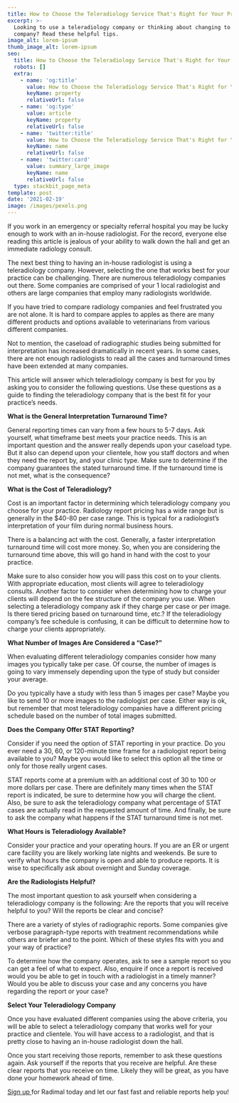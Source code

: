 ```yaml
---
title: How to Choose the Teleradiology Service That's Right for Your Practice
excerpt: >-
  Looking to use a teleradiology company or thinking about changing to a new
  company? Read these helpful tips.
image_alt: lorem-ipsum
thumb_image_alt: lorem-ipsum
seo:
  title: How to Choose the Teleradiology Service That's Right for Your Practice
  robots: []
  extra:
    - name: 'og:title'
      value: How to Choose the Teleradiology Service That's Right for Your Practice
      keyName: property
      relativeUrl: false
    - name: 'og:type'
      value: article
      keyName: property
      relativeUrl: false
    - name: 'twitter:title'
      value: How to Choose the Teleradiology Service That's Right for Your Practice
      keyName: name
      relativeUrl: false
    - name: 'twitter:card'
      value: summary_large_image
      keyName: name
      relativeUrl: false
  type: stackbit_page_meta
template: post
date: '2021-02-19'
image: /images/pexels.png
---
```

If you work in an emergency or specialty referral hospital you may be lucky enough to work with an in-house radiologist. For the record, everyone else reading this article is jealous of your ability to walk down the hall and get an immediate radiology consult.

The next best thing to having an in-house radiologist is using a teleradiology company. However, selecting the one that works best for your practice can be challenging. There are numerous teleradiology companies out there. Some companies are comprised of your 1 local radiologist and others are large companies that employ many radiologists worldwide.

If you have tried to compare radiology companies and feel frustrated you are not alone. It is hard to compare apples to apples as there are many different products and options available to veterinarians from various different companies.

Not to mention, the caseload of radiographic studies being submitted for interpretation has increased dramatically in recent years. In some cases, there are not enough radiologists to read all the cases and turnaround times have been extended at many companies.

This article will answer which teleradiology company is best for you by asking you to consider the following questions. Use these questions as a guide to finding the teleradiology company that is the best fit for your practice’s needs.

**What is the General Interpretation Turnaround Time?**

General reporting times can vary from a few hours to 5-7 days. Ask yourself, what timeframe best meets your practice needs. This is an important question and the answer really depends upon your caseload type. But it also can depend upon your clientele, how you staff doctors and when they need the report by, and your clinic type. Make sure to determine if the company guarantees the stated turnaround time. If the turnaround time is not met, what is the consequence?

**What is the Cost of Teleradiology?**

Cost is an important factor in determining which teleradiology company you choose for your practice. Radiology report pricing has a wide range but is generally in the $40-80 per case range. This is typical for a radiologist’s interpretation of your film during normal business hours.

There is a balancing act with the cost. Generally, a faster interpretation turnaround time will cost more money. So, when you are considering the turnaround time above, this will go hand in hand with the cost to your practice.

Make sure to also consider how you will pass this cost on to your clients. With appropriate education, most clients will agree to teleradiology consults. Another factor to consider when determining how to charge your clients will depend on the fee structure of the company you use. When selecting a teleradiology company ask if they charge per case or per image. Is there tiered pricing based on turnaround time, etc.? If the teleradiology company’s fee schedule is confusing, it can be difficult to determine how to charge your clients appropriately.

**What Number of Images Are Considered a “Case?”**

When evaluating different teleradiology companies consider how many images you typically take per case. Of course, the number of images is going to vary immensely depending upon the type of study but consider your average.

Do you typically have a study with less than 5 images per case? Maybe you like to send 10 or more images to the radiologist per case. Either way is ok, but remember that most teleradiology companies have a different pricing schedule based on the number of total images submitted.

**Does the Company Offer STAT Reporting?**

Consider if you need the option of STAT reporting in your practice. Do you ever need a 30, 60, or 120-minute time frame for a radiologist report being available to you? Maybe you would like to select this option all the time or only for those really urgent cases.

STAT reports come at a premium with an additional cost of 30 to 100 or more dollars per case. There are definitely many times when the STAT report is indicated, be sure to determine how you will charge the client. Also, be sure to ask the teleradiology company what percentage of STAT cases are actually read in the requested amount of time. And finally, be sure to ask the company what happens if the STAT turnaround time is not met.

**What Hours is Teleradiology Available?**

Consider your practice and your operating hours. If you are an ER or urgent care facility you are likely working late nights and weekends. Be sure to verify what hours the company is open and able to produce reports. It is wise to specifically ask about overnight and Sunday coverage.

**Are the Radiologists Helpful?**

The most important question to ask yourself when considering a teleradiology company is the following: Are the reports that you will receive helpful to you? Will the reports be clear and concise?

There are a variety of styles of radiographic reports. Some companies give verbose paragraph-type reports with treatment recommendations while others are briefer and to the point. Which of these styles fits with you and your way of practice?

To determine how the company operates, ask to see a sample report so you can get a feel of what to expect. Also, enquire if once a report is received would you be able to get in touch with a radiologist in a timely manner? Would you be able to discuss your case and any concerns you have regarding the report or your case?

**Select Your Teleradiology Company**

Once you have evaluated different companies using the above criteria, you will be able to select a teleradiology company that works well for your practice and clientele. You will have access to a radiologist, and that is pretty close to having an in-house radiologist down the hall.

Once you start receiving those reports, remember to ask these questions again. Ask yourself if the reports that you receive are helpful. Are these clear reports that you receive on time. Likely they will be great, as you have done your homework ahead of time.

[Sign up ](https://radimal.us.auth0.com/login?state=g6Fo2SBHdHVuMkp0akVRcXE2SFRXdUhNQVVPVVNjeTg2SEVfTqN0aWTZIHJaVEhmZ3BBNDdoLVVNbHZSdEJPSU1mVHZBaHhtNW9Xo2NpZNkgOUtvVzJpeUpBR0hyZGxEemNLZXd6UTlRWndsdHFycUw\&client=9KoW2iyJAGHrdlDzcKewzQ9QZwltqrqL\&protocol=oauth2\&audience=hasura\&redirect_uri=https%3A%2F%2Fvet.radimal.ai%2Fdicom-setup\&scope=openid%20profile%20email\&response_type=code\&response_mode=query\&nonce=My5JdkV6Q3cwZUlTNXdsbWJuZWF6ODlPMTZhLmJqaHZCZmVIWWxjQk53bQ%3D%3D\&code_challenge=QnxFu8FbK2yc1qg4aCK88Aznh5bep7F3D0NsDGfplEc\&code_challenge_method=S256\&auth0Client=eyJuYW1lIjoiYXV0aDAtcmVhY3QiLCJ2ZXJzaW9uIjoiMS4yLjAifQ%3D%3D)for Radimal today and let our fast fast and reliable reports help you!
